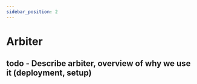```yaml
---
sidebar_position: 2
---
```


# Arbiter

todo - Describe arbiter, overview of why we use it (deployment, setup)
---